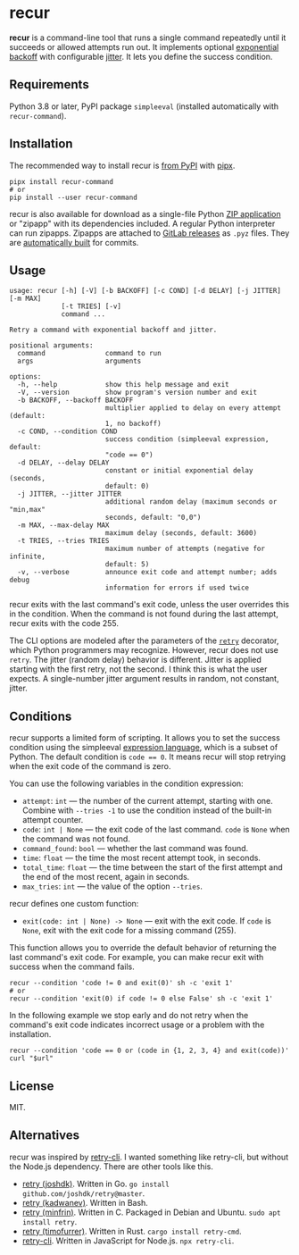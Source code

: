 # recur

**recur** is a command-line tool that runs a single command repeatedly until it succeeds or allowed attempts run out.
It implements optional [exponential backoff](https://en.wikipedia.org/wiki/Exponential_backoff) with configurable [jitter](https://en.wikipedia.org/wiki/Thundering_herd_problem#Mitigation).
It lets you define the success condition.


## Requirements

Python 3.8 or later,
PyPI package `simpleeval` (installed automatically with `recur-command`).


## Installation

The recommended way to install recur is [from PyPI](https://pypi.org/project/recur-command/) with [pipx](https://github.com/pypa/pipx).

```shell
pipx install recur-command
# or
pip install --user recur-command
```

recur is also available for download as a single-file Python [ZIP application](https://peps.python.org/pep-0441/) or "zipapp" with its dependencies included.
A regular Python interpreter can run zipapps.
Zipapps are attached to
[GitLab releases](https://gitlab.com/dbohdan/recur/-/releases)
as `.pyz` files.
They are
[automatically built](https://gitlab.com/dbohdan/recur/-/artifacts)
for commits.


## Usage

```none
usage: recur [-h] [-V] [-b BACKOFF] [-c COND] [-d DELAY] [-j JITTER] [-m MAX]
             [-t TRIES] [-v]
             command ...

Retry a command with exponential backoff and jitter.

positional arguments:
  command               command to run
  args                  arguments

options:
  -h, --help            show this help message and exit
  -V, --version         show program's version number and exit
  -b BACKOFF, --backoff BACKOFF
                        multiplier applied to delay on every attempt (default:
                        1, no backoff)
  -c COND, --condition COND
                        success condition (simpleeval expression, default:
                        "code == 0")
  -d DELAY, --delay DELAY
                        constant or initial exponential delay (seconds,
                        default: 0)
  -j JITTER, --jitter JITTER
                        additional random delay (maximum seconds or "min,max"
                        seconds, default: "0,0")
  -m MAX, --max-delay MAX
                        maximum delay (seconds, default: 3600)
  -t TRIES, --tries TRIES
                        maximum number of attempts (negative for infinite,
                        default: 5)
  -v, --verbose         announce exit code and attempt number; adds debug
                        information for errors if used twice
```

recur exits with the last command's exit code, unless the user overrides this in the condition.
When the command is not found during the last attempt,
recur exits with the code 255.

The CLI options are modeled after the parameters of the [`retry`](https://github.com/invl/retry) decorator, which Python programmers may recognize.
However, recur does not use `retry`.
The jitter (random delay) behavior is different.
Jitter is applied starting with the first retry, not the second.
I think this is what the user expects.
A single-number jitter argument results in random, not constant, jitter.


## Conditions

recur supports a limited form of scripting.
It allows you to set the success condition using the simpleeval [expression language](https://github.com/danthedeckie/simpleeval#operators), which is a subset of Python.
The default condition is `code == 0`.
It means recur will stop retrying when the exit code of the command is zero.

You can use the following variables in the condition expression:

* `attempt`: `int` — the number of the current attempt, starting with one.
Combine with `--tries -1` to use the condition instead of the built-in attempt counter. 
* `code`: `int | None` — the exit code of the last command.
`code` is `None` when the command was not found.
* `command_found`: `bool` — whether the last command was found.
* `time`: `float` — the time the most recent attempt took, in seconds.
* `total_time`: `float` — the time between the start of the first attempt and the end of the most recent, again in seconds.
*  `max_tries`: `int` — the value of the option `--tries`.

recur defines one custom function:

* `exit(code: int | None) -> None` — exit with the exit code.
If `code` is `None`, exit with the exit code for a missing command (255).

This function allows you to override the default behavior of returning the last command's exit code.
For example, you can make recur exit with success when the command fails.

```shell
recur --condition 'code != 0 and exit(0)' sh -c 'exit 1'
# or
recur --condition 'exit(0) if code != 0 else False' sh -c 'exit 1'
```

In the following example we stop early and do not retry when the command's exit code indicates incorrect usage or a problem with the installation.

```shell
recur --condition 'code == 0 or (code in {1, 2, 3, 4} and exit(code))' curl "$url"
```

## License

MIT.


## Alternatives

recur was inspired by [retry-cli](https://github.com/tirsen/retry-cli).
I wanted something like retry-cli, but without the Node.js dependency.
There are other tools like this.

* [retry (joshdk)](https://github.com/joshdk/retry).
Written in Go.
`go install github.com/joshdk/retry@master`.
* [retry (kadwanev)](https://github.com/kadwanev/retry).
Written in Bash.
* [retry (minfrin)](https://github.com/minfrin/retry).
Written in C.
Packaged in Debian and Ubuntu.
`sudo apt install retry`.
* [retry (timofurrer)](https://github.com/timofurrer/retry-cmd).
Written in Rust.
`cargo install retry-cmd`.
* [retry-cli](https://github.com/tirsen/retry-cli).
Written in JavaScript for Node.js.
`npx retry-cli`.
